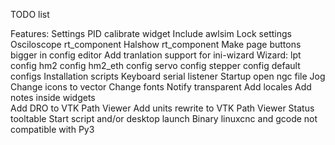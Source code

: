 TODO list

Features:
	Settings
	    PID calibrate widget
	    Include awlsim
	    Lock settings
	    Osciloscope rt_component
	    Halshow rt_component
	    Make page buttons bigger in config editor
	    Add tranlation support for ini-wizard
	Wizard:
	    lpt config
	    hm2 config
	    hm2_eth config
	    servo config
	    stepper config
	    default configs
    Installation scripts
	Keyboard serial listener
	Startup open ngc file
    Jog
	Change icons to vector
	Change fonts
	Notify transparent
	Add locales
	Add notes inside widgets    
	Add DRO to VTK Path Viewer 
	Add units rewrite to VTK Path Viewer 
    Status tooltable
    Start script and/or desktop launch
    Binary linuxcnc and gcode not compatible with Py3
